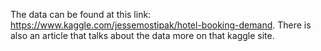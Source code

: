
The data can be found at this link: https://www.kaggle.com/jessemostipak/hotel-booking-demand. There is also an article that talks about the data more on that kaggle site.
